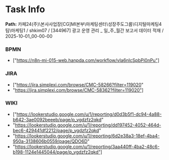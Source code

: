 # Task Info

**Path:** 카페24(주)\본사사업장\[CG]MI본부\마케팅센터\성장주도그룹\디지털마케팅4팀\마케팅1 / shkim07 / [344967] 광고 운영 관리 _ 일_주_월간 보고서 데이터 적재 / 2025-10-01_00-00-00

### BPMN
- ["https://n8n-mi-015-web.hanpda.com/workflow/vIa6nIcSpbPi0nPu"]

### JIRA
- ["https://jira.simplexi.com/browse/CMC-58266?filter=119020"
- "https://jira.simplexi.com/browse/CMC-58362?filter=119020"]

### WIKI
- ["https://lookerstudio.google.com/u/1/reporting/d0d3b5f1-dc94-4a88-b642-3ae0092beeeb/page/p_vgdzfz2qkd"
- "https://lookerstudio.google.com/u/1/reporting/dd197452-4052-464d-bec6-429441df2212/page/p_vgdzfz2qkd"
- "https://lookerstudio.google.com/u/1/reporting/6d2e38a3-18ef-4ba4-950a-3138606b0559/page/QDO6D"
- "https://lookerstudio.google.com/u/1/reporting/3aa440ff-4ba2-48c6-b198-1124e1445044/page/p_vgdzfz2qkd"]

